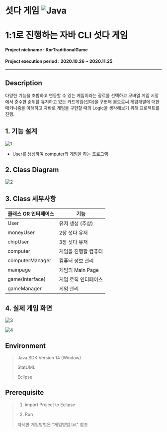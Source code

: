 # 섯다 게임 ![Java](https://img.shields.io/badge/java-%23ED8B00.svg?style=for-the-badge&logo=java&logoColor=white)
# 1:1로 진행하는 자바 CLI 섯다 게임

#### Project nickname : KorTraditionalGame
#### Project execution period : 2020.10.26 ~ 2020.11.25
-----------------------
## Description
다양한 기능을 조합하고 연동할 수 있는 게임이라는 장르를 선택하고 모바일 게임 시장에서 준수한 순위를 유지하고 있는 카드게임(섯다)을 구현해 봄으로써 게임개발에 대한 매커니즘을 
이해하고 자바로 게임을 구현할 때의 Logic을 생각해보기 위해 프로젝트를 진행.

## 1. 기능 설계 
![1](https://user-images.githubusercontent.com/49806698/150674567-6f3615a2-71d1-4ba7-aedf-a4d4f0f22e60.png)
- User를 생성하여 computer와 게임을 하는 프로그램


## 2. Class Diagram
![2](https://user-images.githubusercontent.com/49806698/150674621-a1c303e8-6b42-4835-b7b4-d28163062c7e.png)


## 3. Class 세부사항
|클래스 OR 인터페이스|기능|
|------|---|
|User|유저 생성 (추상)|
|moneyUser|2장 섯다 유저|
|chipUser|3장 섯다 유저|
|computer|게임을 진행할 컴퓨터|
|computerManager|컴퓨터 정보 관리|
|mainpage|게임의 Main Page|
|game(Interface)|게임 로직 인터페이스|
|gameManager|게임 관리|


## 4. 실제 게임 화면
![3](https://user-images.githubusercontent.com/49806698/150674949-f8f4ad67-ee93-4c83-85de-4a02880a9850.png)


![4](https://user-images.githubusercontent.com/49806698/150674850-312a664d-60ea-47dc-9925-ab33fe23e5a9.png)


## Environment

> Java SDK Version 14 (Window)
> 
> StatUML
> 
> Eclipse



## Prerequisite
>1. import Project to Eclipse
> 
>2. Run
> 
> 자세한 게임방법은 "게임방법.txt" 참조
